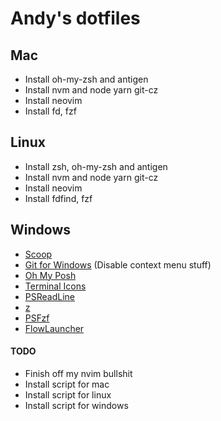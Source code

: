 # Andy's dotfiles

## Mac
- Install oh-my-zsh and antigen
- Install nvm and node yarn git-cz
- Install neovim
- Install fd, fzf

## Linux
- Install zsh, oh-my-zsh and antigen
- Install nvm and node yarn git-cz
- Install neovim
- Install fdfind, fzf

## Windows
- [Scoop](https://scoop.sh/)
- [Git for Windows](https://gitforwindows.org/) (Disable context menu stuff)
- [Oh My Posh](https://ohmyposh.dev/)
- [Terminal Icons](https://github.com/devblackops/Terminal-Icons)
- [PSReadLine](https://docs.microsoft.com/en-us/powershell/module/psreadline/)
- [z](https://www.powershellgallery.com/packages/z)
- [PSFzf](https://github.com/kelleyma49/PSFzf)
- [FlowLauncher](https://www.flowlauncher.com/)


#### TODO
- Finish off my nvim bullshit
- Install script for mac 
- Install script for linux
- Install script for windows
